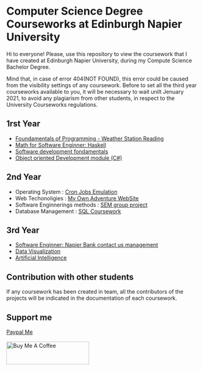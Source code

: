 # Computer Science Degree Courseworks at Edinburgh Napier University 

Hi to everyone!
Please, use this repository to view the coursework that I have created at Edinburgh Napier University, during my Compute Science Bachelor Degree. 

Mind that, in case of error 404(NOT FOUND), this error could be caused from the visibility settings of any coursework. Before to set all the third year courseworks available to you, it will be necessary to wait unilt Jenuary 2021, to avoid any plagiarism from other students, in respect to the University Courseworks regulations. 

## 1rst Year
* [Foundamentals of Programming - Weather Station Reading](https://github.com/omonimus1/Weather-station-readings)
* [Math for Software Enginner: Haskell](https://github.com/omonimus1/Haskell_and_nachos/blob/master/Coursework.hs)
* [Software development fondamentals](C++)
* [Object oriented Development module (C#)](C#/)

## 2nd Year
* Operating System : [Cron Jobs Emulation](https://github.com/omonimus1/cron_jobs_interface_emulatio)
* Web Techonoligies : [My Own Adventure WebSite](https://github.com/omonimus1/myOwnAdventure.github.io) 
* Software Enginnerings methods : [SEM group project](https://github.com/omonimus1/SEM_group_project)
* Database Management : [SQL Coursework](https://github.com/omonimus1/database-management-rocket-coursework)
## 3rd Year
* [Software Enginner: Napier Bank contact us management](https://github.com/omonimus1/software-enginner-module/tree/main/coursework)
* [Data Visualization](https://github.com/omonimus1/data-analytics/tree/master/coursework)
* [Artificial Intelligence](https://github.com/omonimus1/AI_module/tree/main/coursework)
## Contribution with other students

If any coursework has been created in team, all the contributors of the projects will be indicated 
in the documentation of each coursework.

## Support me
[Paypal Me](https://www.paypal.com/paypalme/davidepollicino7?locale.x=en_US)
</br></br>
<a href="https://www.buymeacoffee.com/omonimus1" target="_blank"><img src="https://cdn.buymeacoffee.com/buttons/v2/default-yellow.png" alt="Buy Me A Coffee" style="height: 60px !important;width: 217px !important;" ></a>
